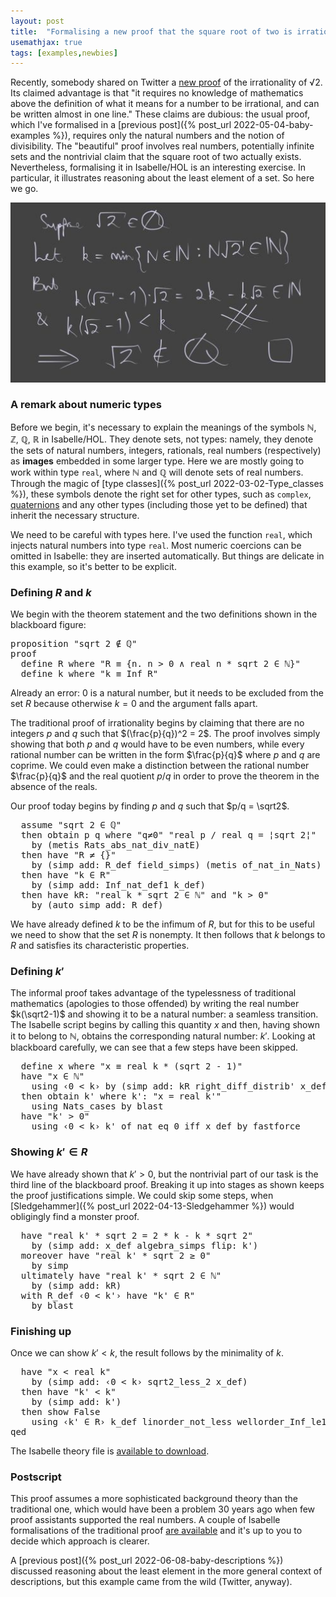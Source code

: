 ```yaml
---
layout: post
title:  "Formalising a new proof that the square root of two is irrational"
usemathjax: true 
tags: [examples,newbies]
---
```


Recently, somebody shared on Twitter a 
[new proof](https://theapproximatepresent.tumblr.com/post/51484587425/a-favourite-proof-of-mine-first-demonstrated-to) 
of the irrationality of √2. Its claimed advantage is that "it requires no knowledge of mathematics above the definition of what it means for a number to be irrational, and can be written almost in one line." 
These claims are dubious: the 
usual proof, which I've formalised in a [previous post]({% post_url 2022-05-04-baby-examples %}),
requires only the natural numbers and 
the notion of divisibility.
The "beautiful" proof involves real numbers, 
potentially infinite sets and the nontrivial claim that the square root of two actually exists. 
Nevertheless, formalising it in Isabelle/HOL is an interesting exercise.
In particular, it illustrates reasoning about the least element of a set. So here we go.

<img src="/images/sqrt2-figure.jpg" alt="beautiful proof that sqrt 2 is irrational" width="800"/>

### A remark about numeric types

Before we begin, it's necessary to explain the meanings of the symbols ℕ, ℤ, ℚ, ℝ
in Isabelle/HOL. They denote sets, not types: namely, they denote the sets of natural numbers,
integers, rationals, real numbers (respectively) as **images** embedded in some larger type.
Here we are mostly going to work within type `real`, where ℕ and ℚ 
will denote sets of real numbers. Through the magic of [type classes]({% post_url 2022-03-02-Type_classes %}), 
these symbols denote the right set for other types, such as `complex`, 
[quaternions](https://www.isa-afp.org/entries/Quaternions.html)
and any other types (including those yet to be defined) that inherit the necessary structure.

We need to be careful with types here. I've used the function `real`, which injects natural numbers into type `real`. Most numeric coercions can be omitted in Isabelle:
they are inserted automatically. 
But things are delicate in this example, so it's better to be explicit.


### Defining $R$ and $k$

We begin with the theorem statement and the two definitions shown in the blackboard figure:

<pre class="source">
<span class="keyword1 command">proposition</span> <span class="quoted"><span class="quoted"><span>"</span>sqrt</span> <span class="numeral">2</span> <span class="main">∉</span></span> <span class="main">ℚ</span><span>"</span><span>
</span><span class="keyword1 command">proof</span><span>
  </span><span class="keyword3 command">define</span> <span class="skolem skolem">R</span> <span class="keyword2 keyword">where</span> <span class="quoted"><span class="quoted"><span>"</span><span class="skolem">R</span> <span class="main">≡</span> <span class="main">{</span><span class="bound">n</span><span class="main">.</span> <span class="bound">n</span> <span class="main">&gt;</span></span> <span class="main">0</span></span> <span class="main">∧</span> real <span class="bound">n</span> <span class="main">*</span> sqrt <span class="numeral">2</span> <span class="main">∈</span> <span class="main">ℕ</span><span class="main">}</span><span>"</span><span>
  </span><span class="keyword3 command">define</span> <span class="skolem skolem">k</span> <span class="keyword2 keyword">where</span> <span class="quoted"><span class="quoted"><span>"</span><span class="skolem">k</span> <span class="main">≡</span> Inf</span> <span class="skolem">R</span><span>"</span></span>
</pre>

Already an error: 0 is a natural number,
but it needs to be excluded from the set $R$ because otherwise $k=0$
and the argument falls apart.

The traditional proof of irrationality begins by claiming
that there are no integers $p$ and $q$ such that $(\frac{p}{q})^2 = 2$.
The proof involves simply showing that both $p$ and $q$ would have to be even numbers,
while every rational number can be written in the form $\frac{p}{q}$ where $p$ and $q$ 
are coprime.
We could even make a distinction between the rational number $\frac{p}{q}$
and the real quotient $p/q$ in order to prove the theorem in the absence of the reals.

Our proof today begins by finding $p$ and $q$ such that $p/q = \sqrt2$.

<pre class="source">
  <span class="keyword3 command">assume</span> <span class="quoted"><span class="quoted"><span>"</span>sqrt</span> <span class="numeral">2</span> <span class="main">∈</span></span> <span class="main">ℚ</span><span>"</span><span>
  </span><span class="keyword1 command">then</span> <span class="keyword3 command">obtain</span> <span class="skolem skolem">p</span> <span class="skolem skolem">q</span> <span class="keyword2 keyword">where</span> <span class="quoted"><span class="quoted"><span>"</span><span class="skolem">q</span><span class="main">≠</span></span><span class="main">0</span></span><span>"</span> <span class="quoted"><span class="quoted"><span>"</span>real</span> <span class="skolem">p</span> <span class="main">/</span></span> real <span class="skolem">q</span> <span class="main">=</span> <span class="main">¦</span>sqrt <span class="numeral">2</span><span class="main">¦</span><span>"</span><span>
    </span><span class="keyword1 command">by</span> <span class="main">(</span><span class="operator">metis</span> Rats_abs_nat_div_natE<span class="main">)</span><span>
  </span><span class="keyword1 command">then</span> <span class="keyword1 command">have</span> <span class="quoted"><span class="quoted"><span>"</span><span class="skolem">R</span> <span class="main">≠</span></span> <span class="main">{}</span></span><span>"</span><span>
    </span><span class="keyword1 command">by</span> <span class="main">(</span><span class="operator">simp</span> <span class="quasi_keyword">add</span><span class="main main">:</span> R_def <span class="dynamic dynamic">field_simps</span><span class="main">)</span> <span class="main">(</span><span class="operator">metis</span> of_nat_in_Nats<span class="main">)</span><span>
  </span><span class="keyword1 command">then</span> <span class="keyword1 command">have</span> <span class="quoted"><span class="quoted"><span>"</span><span class="skolem">k</span> <span class="main">∈</span></span> <span class="skolem">R</span><span>"</span></span><span>
    </span><span class="keyword1 command">by</span> <span class="main">(</span><span class="operator">simp</span> <span class="quasi_keyword">add</span><span class="main main">:</span> Inf_nat_def1 k_def<span class="main">)</span><span>
  </span><span class="keyword1 command">then</span> <span class="keyword1 command">have</span> kR<span class="main">:</span> <span class="quoted"><span class="quoted"><span>"</span>real</span> <span class="skolem">k</span> <span class="main">*</span></span> sqrt <span class="numeral">2</span> <span class="main">∈</span> <span class="main">ℕ</span><span>"</span> <span class="keyword2 keyword">and</span> <span class="quoted"><span class="quoted"><span>"</span><span class="skolem">k</span> <span class="main">&gt;</span></span> <span class="main">0</span></span><span>"</span><span>
    </span><span class="keyword1 command">by</span> <span class="main">(</span><span class="operator">auto</span> <span class="quasi_keyword">simp</span> <span class="quasi_keyword">add</span><span class="main main">:</span> R_def<span class="main">)</span>
</pre>

We have already defined $k$ to be the infimum of $R$, but for this to be useful
we need to show that the set $R$ is nonempty. It then follows that
$k$ belongs to $R$ and satisfies its characteristic properties.

### Defining $k'$

The informal proof takes advantage of the typelessness of traditional mathematics
(apologies to those offended) by writing the real number $k(\sqrt2-1)$
and showing it to be a natural number: a seamless transition.
The Isabelle script begins by calling this quantity $x$ and then,
having shown it to belong to ℕ, obtains the corresponding natural number: $k'$.
Looking at blackboard carefully, we can see that a few steps have been skipped.

<pre class="source">
  <span class="keyword3 command">define</span> <span class="skolem skolem">x</span> <span class="keyword2 keyword">where</span> <span class="quoted"><span class="quoted"><span>"</span><span class="skolem">x</span> <span class="main">≡</span> real</span> <span class="skolem">k</span> <span class="main">*</span></span> <span class="main">(</span>sqrt <span class="numeral">2</span> <span class="main">-</span> <span class="main">1</span><span class="main">)</span><span>"</span><span>
  </span><span class="keyword1 command">have</span> <span class="quoted"><span class="quoted"><span>"</span><span class="skolem">x</span> <span class="main">∈</span></span> <span class="main">ℕ</span></span><span>"</span><span>
    </span><span class="keyword1 command">using</span> <span class="quoted"><span class="quoted"><span>‹</span><span class="main">0</span></span> <span class="main">&lt;</span></span> <span class="skolem">k</span><span>›</span> <span class="keyword1 command">by</span> <span class="main">(</span><span class="operator">simp</span> <span class="quasi_keyword">add</span><span class="main main">:</span> kR right_diff_distrib' x_def<span class="main">)</span><span>
  </span><span class="keyword1 command">then</span> <span class="keyword3 command">obtain</span> <span class="skolem skolem">k'</span> <span class="keyword2 keyword">where</span> k'<span class="main">:</span> <span class="quoted"><span class="quoted"><span>"</span><span class="skolem">x</span> <span class="main">=</span></span> real</span> <span class="skolem">k'</span><span>"</span><span>
    </span><span class="keyword1 command">using</span> Nats_cases <span class="keyword1 command">by</span> <span class="operator">blast</span><span>
  </span><span class="keyword1 command">have</span> <span class="quoted"><span class="quoted"><span>"</span><span class="skolem">k'</span> <span class="main">&gt;</span></span> <span class="main">0</span></span><span>"</span><span>
    </span><span class="keyword1 command">using</span> <span class="quoted"><span class="quoted"><span>‹</span><span class="main">0</span></span> <span class="main">&lt;</span></span> <span class="skolem">k</span><span>›</span> k' of_nat_eq_0_iff x_def <span class="keyword1 command">by</span> <span class="operator">fastforce</span>
</pre>

### Showing $k'\in R$

We have already shown that $k'>0$, but the nontrivial part of our task
is the third line of the blackboard proof. Breaking it up into stages as shown
keeps the proof justifications simple.
We could skip some steps, when [Sledgehammer]({% post_url 2022-04-13-Sledgehammer %}) 
would obligingly find a monster proof.

<pre class="source">
  <span class="keyword1 command">have</span> <span class="quoted"><span class="quoted"><span>"</span>real</span> <span class="skolem">k'</span> <span class="main">*</span></span> sqrt <span class="numeral">2</span> <span class="main">=</span> <span class="numeral">2</span> <span class="main">*</span> <span class="skolem">k</span> <span class="main">-</span> <span class="skolem">k</span> <span class="main">*</span> sqrt <span class="numeral">2</span><span>"</span><span>
    </span><span class="keyword1 command">by</span> <span class="main">(</span><span class="operator">simp</span> <span class="quasi_keyword">add</span><span class="main main">:</span> x_def <span class="dynamic dynamic">algebra_simps</span> <span class="quasi_keyword">flip</span><span class="main main">:</span> k'<span class="main">)</span><span>
  </span><span class="keyword1 command">moreover</span> <span class="keyword1 command">have</span> <span class="quoted"><span class="quoted"><span>"</span>real</span> <span class="skolem">k'</span> <span class="main">*</span></span> sqrt <span class="numeral">2</span> <span class="main">≥</span> <span class="main">0</span><span>"</span><span>
    </span><span class="keyword1 command">by</span> <span class="operator">simp</span><span>
  </span><span class="keyword1 command">ultimately</span> <span class="keyword1 command">have</span> <span class="quoted"><span class="quoted"><span>"</span>real</span> <span class="skolem">k'</span> <span class="main">*</span></span> sqrt <span class="numeral">2</span> <span class="main">∈</span> <span class="main">ℕ</span><span>"</span><span>
    </span><span class="keyword1 command">by</span> <span class="main">(</span><span class="operator">simp</span> <span class="quasi_keyword">add</span><span class="main main">:</span> kR<span class="main">)</span><span>
  </span><span class="keyword1 command">with</span> R_def <span class="quoted"><span class="quoted"><span>‹</span><span class="main">0</span></span> <span class="main">&lt;</span></span> <span class="skolem">k'</span><span>›</span> <span class="keyword1 command">have</span> <span class="quoted"><span class="quoted"><span>"</span><span class="skolem">k'</span> <span class="main">∈</span></span> <span class="skolem">R</span><span>"</span></span><span>
    </span><span class="keyword1 command">by</span> <span there="operator">blast</span>
</pre>

### Finishing up

Once we can show $k'<k$, the result follows by the minimality of $k$.
 
<pre class="source">
  <span class="keyword1 command">have</span> <span class="quoted"><span class="quoted"><span>"</span><span class="skolem">x</span> <span class="main">&lt;</span></span> real</span> <span class="skolem">k</span><span>"</span><span>
    </span><span class="keyword1 command">by</span> <span class="main">(</span><span class="operator">simp</span> <span class="quasi_keyword">add</span><span class="main main">:</span> <span class="quoted"><span class="quoted"><span>‹</span><span class="main">0</span></span> <span class="main">&lt;</span></span> <span class="skolem">k</span><span>›</span> sqrt2_less_2 x_def<span class="main">)</span><span>
  </span><span class="keyword1 command">then</span> <span class="keyword1 command">have</span> <span class="quoted"><span class="quoted"><span>"</span><span class="skolem">k'</span> <span class="main">&lt;</span></span> <span class="skolem">k</span><span>"</span></span><span>
    </span><span class="keyword1 command">by</span> <span class="main">(</span><span class="operator">simp</span> <span class="quasi_keyword">add</span><span class="main main">:</span> k'<span class="main">)</span><span>
  </span><span class="keyword1 command">then</span> <span class="keyword3 command">show</span> <span class="quoted">False</span><span>
    </span><span class="keyword1 command">using</span> <span class="quoted"><span class="quoted"><span>‹</span><span class="skolem">k'</span> <span class="main">∈</span></span> <span class="skolem">R</span><span>›</span></span> k_def linorder_not_less wellorder_Inf_le1 <span class="keyword1 command">by</span> <span class="operator">auto</span><span>
</span><span class="keyword1 command">qed</span>
</pre>

The Isabelle theory file is [available to download](/Isabelle-Examples/Sqrt2_Irrational.thy).
 
### Postscript

This proof assumes a more sophisticated background theory 
than the traditional one, which would have been a problem 30 years ago
when few proof assistants supported the real numbers.
A couple of Isabelle formalisations of the traditional proof 
[are available](https://isabelle.in.tum.de/dist/library/HOL/HOL-Examples/Sqrt.html)
and it's up to you to decide which approach is clearer.

A [previous post]({% post_url 2022-06-08-baby-descriptions %}) 
discussed reasoning about the least element in the more general context
of descriptions, but this example came from the wild (Twitter, anyway).

